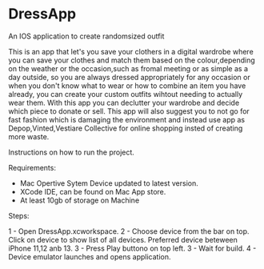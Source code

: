 # DressApp
An IOS application to create randomsized outfit

This is an app that let's you save your clothers in a digital wardrobe where you can save your clothes and 
match them based on the colour,depending on the weather or the occasion,such as fromal meeting or as simple as a day outside, 
so you are always dressed appropriately for any occasion or when you don't know what to wear or how to combine an item you have already,
you can create your custom outfits wihtout needing to actually wear them.
With this app you can declutter your wardrobe and decide which piece to donate or sell.
This app will also suggest you to not go for fast fashion which is damaging the environment and instead use app as Depop,Vinted,Vestiare Collective 
for online shopping insted of creating more waste.


Instructions on how to run the project.

Requirements:
- Mac Opertive Sytem Device updated to latest version.
- XCode IDE, can be found on Mac App store.
- At least 10gb of storage on Machine

Steps:

1 - Open DressApp.xcworkspace.
2 - Choose device from the bar on top. Click on device to show list of all devices. Preferred device beteween iPhone 11,12 anb 13.
3 - Press Play buttono on top left.
3 - Wait for build.
4 - Device emulator launches and opens application. 

